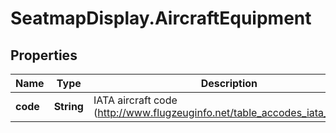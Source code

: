 # SeatmapDisplay.AircraftEquipment

## Properties

Name | Type | Description | Notes
------------ | ------------- | ------------- | -------------
**code** | **String** | IATA aircraft code (http://www.flugzeuginfo.net/table_accodes_iata_en.php)  | [optional] 


